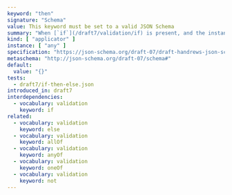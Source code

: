 ```yaml
---
keyword: "then"
signature: "Schema"
value: This keyword must be set to a valid JSON Schema
summary: "When [`if`](/draft7/validation/if) is present, and the instance successfully validates against its subschema, then validation succeeds if the instance also successfully validates against this keyword's subschema."
kind: [ "applicator" ]
instance: [ "any" ]
specification: "https://json-schema.org/draft-07/draft-handrews-json-schema-validation-01#rfc.section.6.6.2"
metaschema: "http://json-schema.org/draft-07/schema#"
default:
  value: "{}"
tests:
  - draft7/if-then-else.json
introduced_in: draft7
interdependencies:
  - vocabulary: validation
    keyword: if
related:
  - vocabulary: validation
    keyword: else
  - vocabulary: validation
    keyword: allOf
  - vocabulary: validation
    keyword: anyOf
  - vocabulary: validation
    keyword: oneOf
  - vocabulary: validation
    keyword: not
---
```

